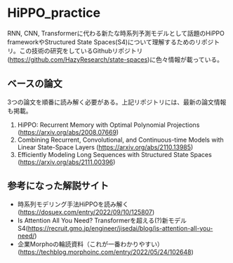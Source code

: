 # HiPPO_practice

RNN, CNN, Transformerに代わる新たな時系列予測モデルとして話題のHiPPO frameworkやStructured State Spaces(S4)について理解するためのリポジトリ。この技術の研究をしているGithubリポジトリ(https://github.com/HazyResearch/state-spaces)に色々情報が載っている。


## ベースの論文
3つの論文を順番に読み解く必要がある。上記リポジトリには、最新の論文情報も掲載。
1. HiPPO: Recurrent Memory with Optimal Polynomial Projections (https://arxiv.org/abs/2008.07669)
2. Combining Recurrent, Convolutional, and Continuous-time Models with Linear State-Space Layers (https://arxiv.org/abs/2110.13985)
3. Efficiently Modeling Long Sequences with Structured State Spaces (https://arxiv.org/abs/2111.00396)

## 参考になった解説サイト
- 時系列モデリング手法HiPPOを読み解く(https://dosuex.com/entry/2022/09/10/125807)
- Is Attention All You Need? Transformerを超える(?)新モデルS4(https://recruit.gmo.jp/engineer/jisedai/blog/is-attention-all-you-need/)
- 企業Morphoの輪読資料（これが一番わかりやすい）　(https://techblog.morphoinc.com/entry/2022/05/24/102648)